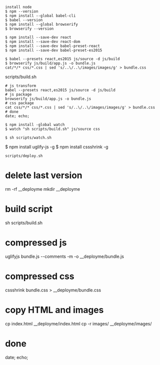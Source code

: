 ```
install node 
$ npm --version
$ npm install --global babel-cli
$ babel --version
$ npm install --global browserify
$ browserify --version

$ npm install --save-dev react
$ npm install --save-dev react-dom
$ npm install --save-dev babel-preset-react
$ npm install --save-dev babel-preset-es2015

$ babel --presets react,es2015 js/source -d js/build
$ browserify js/build/app.js -o bundle.js
cat/*/* css/*.css | sed 's/..\/..\/images/images/g' > bundle.css
```
scripts/build.sh
```
# js transform
babel --presets react,es2015 js/source -d js/build
# js package
browserify js/build/app.js -o bundle.js
# css package
cat css/*/* css/*.css | sed 's/..\/..\/images/images/g' > bundle.css
# done
date; echo;
```
```
$ npm install -global watch
$ watch "sh scripts/build.sh" js/source css
```
```
$ sh scripts/watch.sh
```
$ npm install uglify-js -g
$ npm install cssshrink -g
```
scripts/deploy.sh
```
# delete last version
rm -rf __deployme
mkdir __deployme

# build script
sh scripts/build.sh

# compressed js
uglifyjs bundle.js --comments -m -o __deployme/bundle.js
# compressed css
cssshrink bundle.css > __deployme/bundle.css
# copy HTML and images
cp index.html __deployme/index.html
cp -r images/ __deployme/images/

# done
date; echo;
```






